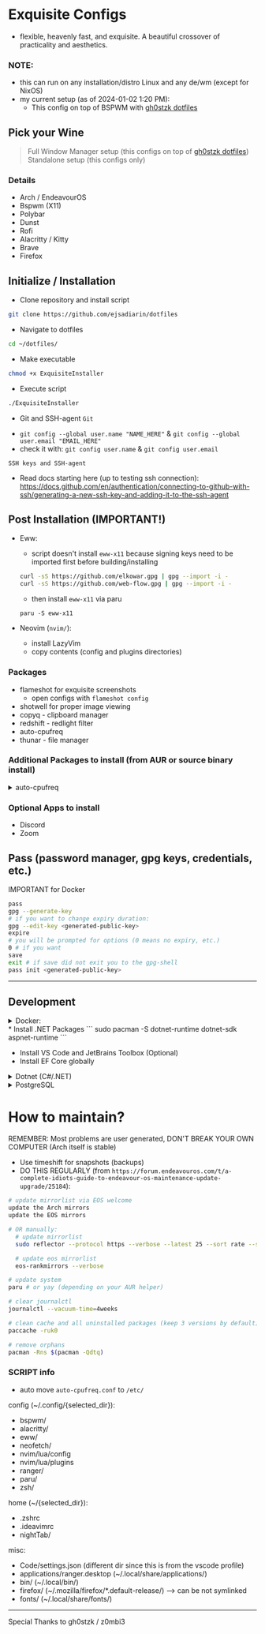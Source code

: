 # Exquisite Configs
- flexible, heavenly fast, and exquisite. A beautiful crossover of practicality and aesthetics.
### NOTE:
  - this can run on any installation/distro Linux and any de/wm (except for NixOS)
  - my current setup (as of 2024-01-02 1:20 PM): 
    - This config on top of BSPWM with [gh0stzk dotfiles](https://github.com/gh0stzk/dotfiles)

## Pick your Wine
<!-- TODO: dropdown menu instructions -->
<!-- NOTE: put install.md here -->
> Full Window Manager setup (this configs on top of [gh0stzk dotfiles](https://github.com/gh0stzk/dotfiles))
> Standalone setup (this configs only)

### Details
- Arch / EndeavourOS
- Bspwm (X11)
- Polybar
- Dunst
- Rofi
- Alacritty / Kitty
- Brave
- Firefox

## Initialize / Installation
- Clone repository and install script
```bash
git clone https://github.com/ejsadiarin/dotfiles
```

- Navigate to dotfiles
```bash
cd ~/dotfiles/
```

- Make executable
```bash
chmod +x ExquisiteInstaller
```

- Execute script
```bash
./ExquisiteInstaller
```

* Git and SSH-agent
`Git`
- `git config --global user.name "NAME_HERE"` & `git config --global user.email "EMAIL_HERE"`
- check it with: `git config user.name` & `git config user.email`

`SSH keys and SSH-agent`
- Read docs starting here (up to testing ssh connection): https://docs.github.com/en/authentication/connecting-to-github-with-ssh/generating-a-new-ssh-key-and-adding-it-to-the-ssh-agent

## Post Installation (IMPORTANT!)
- Eww:
  - script doesn't install `eww-x11` because signing keys need to be imported first before building/installing
  ```bash
  curl -sS https://github.com/elkowar.gpg | gpg --import -i -
  curl -sS https://github.com/web-flow.gpg | gpg --import -i -
  ```
  - then install `eww-x11` via paru
  ```
  paru -S eww-x11
  ```


- Neovim (`nvim/`):
  - install LazyVim
  - copy contents (config and plugins directories)


### Packages
- flameshot for exquisite screenshots
  - open configs with `flameshot config`
- shotwell for proper image viewing
- copyq - clipboard manager
- redshift - redlight filter
- auto-cpufreq
- thunar - file manager

### Additional Packages to install (from AUR or source binary install)
<details>
<summary>auto-cpufreq</summary>

  ```bash
  # Install from source
  git clone https://github.com/AdnanHodzic/auto-cpufreq.git
  cd auto-cpufreq
  sudo ./auto-cpufreq-installer
  # enable it (this does the systemctl enable):
  sudo auto-cpufreq --install

  systemctl status auto-cpufreq
  # or auto-cpufreq --stats
  ```
  - create auto-cpufreq.conf in `/etc/`:
  ```bash
  cd /etc/
  # create conf file
  sudo touch auto-cpufreq.conf
  sudo vim auto-cpufreq.conf
  ```
  - my preferred configs: `turbo = never` on powersave
--------------------------------------------------------------------
</details>

### Optional Apps to install
- Discord
- Zoom

## Pass (password manager, gpg keys, credentials, etc.)
IMPORTANT for Docker
```bash
pass
gpg --generate-key
# if you want to change expiry duration:
gpg --edit-key <generated-public-key>
expire
# you will be prompted for options (0 means no expiry, etc.)
0 # if you want
save
exit # if save did not exit you to the gpg-shell
pass init <generated-public-key>
```

-----------------------------------------------
## Development
<details>
<summary>Docker:</summary>

- source: https://docs.docker.com/engine/install/linux-postinstall/

  ```bash
  sudo pacman -S docker docker-compose
  paru -S docker-desktop
  ```
  - create the `docker` group (IF NECESSARY):
  ```bash
  sudo groupadd docker
  ```
  - add to user to docker group
  ```bash
  # check user
  echo $USER
  sudo usermod -aG docker $USER
  # log out and log back in to save (can also reboot if necessary)
  # check if docker is in groups:
  groups
  ```
  - start/enable docker.service
  ```bash
  sudo systemctl enable docker.service
  ```
- check docker commands by running `docker --help` or `docker-compose --help` or `man docker`
  some useful commands:
  ```bash
  docker ps
  docker-compose ps
  ```
</details>
* Install .NET Packages
```
sudo pacman -S dotnet-runtime dotnet-sdk aspnet-runtime
```

* Install VS Code and JetBrains Toolbox (Optional)
* Install EF Core globally
<details>
<summary>Dotnet (C#/.NET)</summary>

- Install EF Core globally
  ```bash
  dotnet tool install --global dotnet-ef
  ```
- if in Linux, add /.dotnet/tools to PATH in ~/.bashrc or ~/.zshrc or any shell resource configs
  ```bash
  export PATH="$PATH:$HOME/.dotnet/tools"
  ```
- Verify install of dotnet-ef
  ```bash
  dotnet ef
  ```
---------------------------------------------------------------
</details>
<details>
<summary>PostgreSQL</summary>

### Install PostgreSQL
- PostgreSQL (details: https://wiki.archlinux.org/title/PostgreSQL):
  ```bash
  sudo -S pacman postgresql
  ```
  - run postgres user:
  ```bash
  sudo -iu postgres
  ```
  - Initialize database cluster for PostgreSQL to function correctly:
  ```bash
  initdb --locale=C.UTF-8 --encoding=UTF8 -D /var/lib/postgres/data --data-checksums
  ```
  - Start and Enable the `postgresql.service` via systemctl:
  ```bash
  systemctl start postgresql.service
  systemctl enable postgresql.service
  ```

  - Create a database and Access the database shell
    - Become the postgres user.
    - Then add a new database role / user (optional, postgres user by default):
    ```bash
    [postgres]$ createuser --interactive
    ```
    - Then create a database:
    ```bash
    createdb myDatabaseName
    ```
    - If did not work: add `-U postgres` to the previous command
    - Access the database shell:
    ```bash
    psql -d myDatabaseName
    ```
    - Some helpful commands (inside postgres shell):
    Get help:
    ```bash
    => \help

    # List all databases:

    => \l

    # Connect to a particular database:

    => \c database

    # List all users and their permission levels:

    => \du

    # Show summary information about all tables in the current database:

    => \dt

    # Exit/quit the psql shell:

    => \q

    # or press Ctrl+d.

    # There are of course many more meta-commands, but these should help you get started. To see all meta-commands run:

    => \?
    ```
  - MORE INFO ON THE ARCH WIKI: https://wiki.archlinux.org/title/PostgreSQL
---------------------------------------------------------------
</details>

# How to maintain?
REMEMBER: Most problems are user generated, DON'T BREAK YOUR OWN COMPUTER (Arch itself is stable)
- Use timeshift for snapshots (backups)
- DO THIS REGULARLY (from `https://forum.endeavouros.com/t/a-complete-idiots-guide-to-endeavour-os-maintenance-update-upgrade/25184`):
```bash
# update mirrorlist via EOS welcome
update the Arch mirrors
update the EOS mirrors

# OR manually:
  # update mirrorlist
  sudo reflector --protocol https --verbose --latest 25 --sort rate --save /etc/pacman.d/mirrorlist

  # update eos mirrorlist
  eos-rankmirrors --verbose

# update system
paru # or yay (depending on your AUR helper)

# clear journalctl
journalctl --vacuum-time=4weeks

# clean cache and all uninstalled packages (keep 3 versions by default)
paccache -ruk0

# remove orphans
pacman -Rns $(pacman -Qdtq)
```

<!-- DEPRECATED -->
### SCRIPT info
- auto move `auto-cpufreq.conf` to `/etc/`

config (~/.config/{selected_dir}):
- bspwm/
- alacritty/
- eww/
- neofetch/
- nvim/lua/config
- nvim/lua/plugins
- ranger/
- paru/
- zsh/

home (~/{selected_dir}):
- .zshrc
- .ideavimrc
- nightTab/

misc:
- Code/settings.json (different dir since this is from the vscode profile)
- applications/ranger.desktop (~/.local/share/applications/)
- bin/ (~/.local/bin/)
- firefox/ (~/.mozilla/firefox/*.default-release/) --> can be not symlinked
- fonts/ (~/.local/share/fonts/)

----
Special Thanks to gh0stzk / z0mbi3
